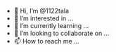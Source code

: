 - 👋 Hi, I’m @1122tala
- 👀 I’m interested in ...
- 🌱 I’m currently learning ...
- 💞️ I’m looking to collaborate on ...
- 📫 How to reach me ...

<!---
1122tala/1122tala is a ✨ special ✨ repository because its `README.md` (this file) appears on your GitHub profile.
You can click the Preview link to take a look at your changes.
--->

